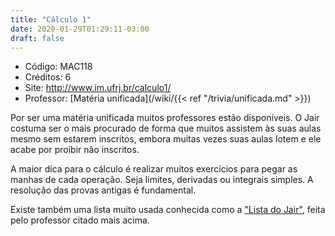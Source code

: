 ```yaml
---
title: "Cálculo 1"
date: 2020-01-29T01:29:11-03:00
draft: false
---
```


- Código: MAC118
- Créditos: 6
- Site: http://www.im.ufrj.br/calculo1/
- Professor: [Matéria unificada](/wiki/{{< ref "/trivia/unificada.md" >}})

Por ser uma matéria unificada muitos professores estão disponíveis. O Jair costuma ser o mais procurado de forma que muitos assistem às suas aulas mesmo sem estarem inscritos, embora muitas vezes suas aulas lotem e ele acabe por proibir não inscritos.

A maior dica para o cálculo é realizar muitos exercícios para pegar as manhas de cada operação. Seja limites, derivadas ou integrais simples. A resolução das provas antigas é fundamental.

Existe também uma lista muito usada conhecida como a ["Lista do Jair"](https://www.labma.ufrj.br/~mcabral/livros/lista-jair/Lista-do-Jair-V1.3.pdf), feita pelo professor citado mais acima.

